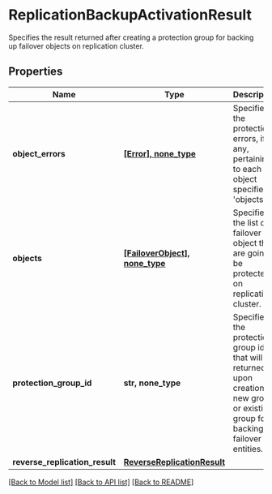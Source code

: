 # ReplicationBackupActivationResult

Specifies the result returned after creating a protection group for backing up failover objects on replication cluster.

## Properties
Name | Type | Description | Notes
------------ | ------------- | ------------- | -------------
**object_errors** | [**[Error], none_type**](Error.md) | Specifies the protection errors, if any, pertaining to each object specified in &#39;objects&#39;. | [optional] 
**objects** | [**[FailoverObject], none_type**](FailoverObject.md) | Specifies the list of failover object that are going to be protected on replication cluster. | [optional] 
**protection_group_id** | **str, none_type** | Specifies the protection group id that will be returned upon creation of new group or existing group for backing up failover entities. | [optional] 
**reverse_replication_result** | [**ReverseReplicationResult**](ReverseReplicationResult.md) |  | [optional] 

[[Back to Model list]](../README.md#documentation-for-models) [[Back to API list]](../README.md#documentation-for-api-endpoints) [[Back to README]](../README.md)


